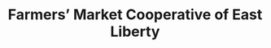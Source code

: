 ---
title: "Farmers’ Market Cooperative of East Liberty"
url: /pittsburgh/farmers-market-cooperative-of-east-liberty/
shop: Hofladen
---